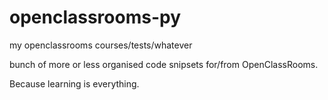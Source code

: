 # openclassrooms-py
my openclassrooms courses/tests/whatever

bunch of more or less organised code snipsets for/from OpenClassRooms. 

Because learning is everything.

